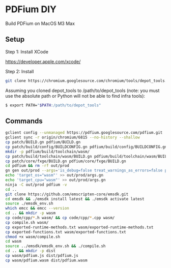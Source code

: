 # PDFium DIY

Build PDFium on MacOS M3 Max

## Setup

Step 1: Install XCode

https://developer.apple.com/xcode/

Step 2: Install

```sh
git clone https://chromium.googlesource.com/chromium/tools/depot_tools.git
```

Assuming you cloned depot_tools to /path/to/depot_tools (note: you must use the absolute path or Python will not be able to find infra tools):

```sh
$ export PATH="$PATH:/path/to/depot_tools"
```

## Commands

```sh
gclient config --unmanaged https://pdfium.googlesource.com/pdfium.git
gclient sync -r origin/chromium/6815 --no-history --shallow
cp patch/BUILD.gn pdfium/BUILD.gn
cp patch/build/config/BUILDCONFIG.gn pdfium/build/config/BUILDCONFIG.gn
mkdir -p pdfium/build/toolchain/wasm/
cp patch/build/toolchain/wasm/BUILD.gn pdfium/build/toolchain/wasm/BUILD.gn
cp patch/core/fxge/BUILD.gn pdfium/core/fxge/BUILD.gn
cd pdfium && rm -rf out/prod
gn gen out/prod --args='is_debug=false treat_warnings_as_errors=false pdf_use_skia=false pdf_enable_xfa=false pdf_enable_v8=false is_component_build=false clang_use_chrome_plugins=false pdf_is_standalone=true use_debug_fission=false use_custom_libcxx=false use_sysroot=false pdf_is_complete_lib=true pdf_use_partition_alloc=false is_clang=false symbol_level=0'
echo 'target_os="wasm"' >> out/prod/args.gn
echo 'target_cpu="wasm"' >> out/prod/args.gn
ninja -C out/prod pdfium -v
cd ..
git clone https://github.com/emscripten-core/emsdk.git
cd emsdk && ./emsdk install latest && ./emsdk activate latest
source ./emsdk_env.sh
which emcc && emcc --version
cd .. && mkdir -p wasm
cp code/cpp/*.h wasm/ && cp code/cpp/*.cpp wasm/
cp compile.sh wasm/
cp exported-runtime-methods.txt wasm/exported-runtime-methods.txt
cp exported-functions.txt wasm/exported-functions.txt
chmod +x wasm/compile.sh
cd wasm
source ../emsdk/emsdk_env.sh && ./compile.sh
cd .. && mkdir -p dist
cp wasm/pdfium.js dist/pdfium.js
cp wasm/pdfium.wasm dist/pdfium.wasm
```